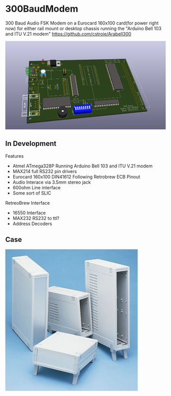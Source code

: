 # 300BaudModem
 300 Baud Audio FSK Modem on a Eurocard 160x100 card(for power right now) for either rail mount or desktop chassis running the "Arduino Bell 103 and ITU V.21 modem" https://github.com/cstroie/Arabell300 

 ![main](/images/main.png)
 
## In Development

Features
* Atmel ATmega328P Running Arduino Bell 103 and ITU V.21 modem
* MAX214 full RS232 pin drivers
* Eurocard 160x100 DIN41612 Following Retrobrew ECB Pinout
* Audio Interace via 3.5mm stereo jack
* 600ohm Line interface
* Some sort of SLIC

RetreoBrew Interface
* 16550 Interface
* MAX232 RS232 to ttl?
* Address Decoders

## Case
![Case](/images/case.jpg)